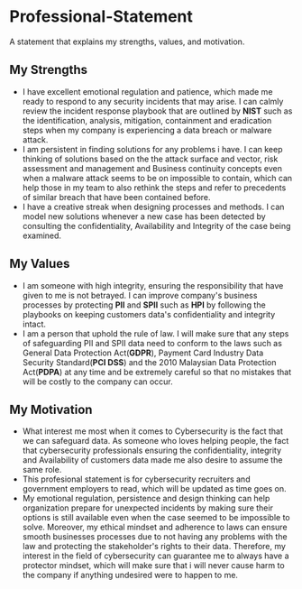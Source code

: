 # Professional-Statement
A statement that explains my strengths, values, and motivation.

<h2>My Strengths</h2>
<ul>
  <li> I have excellent emotional regulation and patience, which made me ready to respond to any security incidents that may arise. I can calmly review the incident response playbook that are outlined by <b>NIST</b> such as the identification, analysis, mitigation, containment and eradication steps when my company is experiencing a data breach or malware attack.</li>
  <li> I am persistent in finding solutions for any problems i have. I can keep thinking of solutions based on the the attack surface and vector, risk assessment and management and Business continuity concepts even when a malware attack seems to be on impossible to contain, which can help those in my team to also rethink the steps and refer to precedents of similar breach that have been contained before.</li>
  <li> I have a creative streak when designing processes and methods. I can model new solutions whenever a new case has been detected by consulting the confidentiality, Availability and Integrity of the case being examined.</li>
</ul>

<h2>My Values</h2>
<ul>
  <li> I am someone with high integrity, ensuring the responsibility that have given to me is not betrayed. I can improve company's business processes by protecting <b>PII</b> and <b>SPII</b> such as <b>HPI</b> by following the playbooks on keeping customers data's confidentiality and integrity intact.</li>
  <li> I am a person that uphold the rule of law. I will make sure that any steps of safeguarding PII and SPII data need to conform to the laws such as General Data Protection Act(<b>GDPR</b>), Payment Card Industry Data Security Standard(<b>PCI DSS</b>) and the 2010 Malaysian Data Protection Act(<b>PDPA</b>) at any time and be extremely careful so that no mistakes that will be costly to the company can occur.</li>
</ul>

<h2>My Motivation</h2>
<ul>
  <li> What interest me most when it comes to Cybersecurity is the fact that we can safeguard data. As someone who loves helping people, the fact that cybersecurity professionals ensuring the confidentiality, integrity and Availability of customers data made me also desire to assume the same role.</li>
  <li> This profesional statement is for cybersecurity recruiters and government employers to read, which will be updated as time goes on.</li>
  <li> My emotional regulation, persistence and design thinking can help organization prepare for unexpected incidents by making sure their options is still available even when the case seemed to be impossible to solve. Moreover, my ethical mindset and adherence to laws can ensure smooth businesses processes due to not having any problems with the law and protecting the stakeholder's rights to their data. Therefore, my interest in the field of cybersecurity can guarantee me to always have a protector mindset, which will make sure that i will never cause harm to the company if anything undesired were to happen to me.</li>
</ul>
